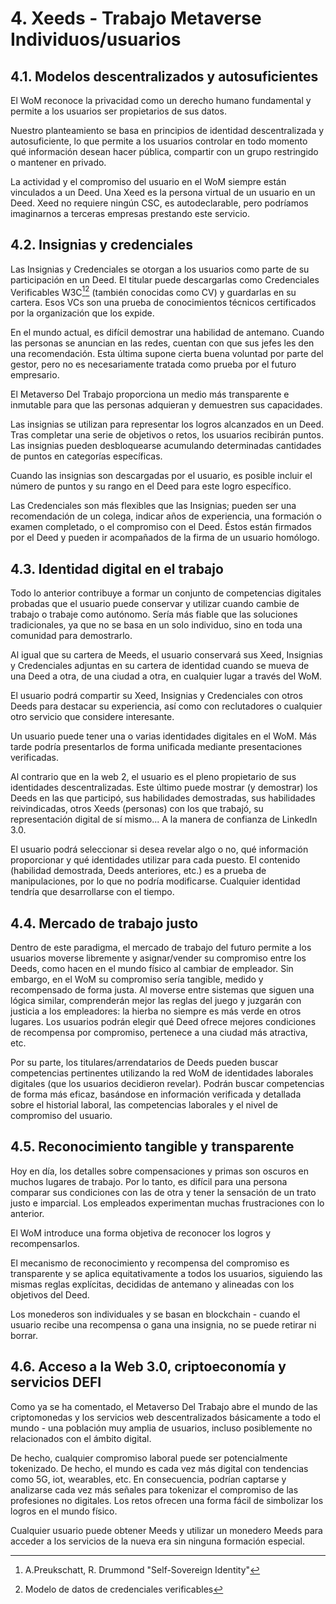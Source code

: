 # 4. Xeeds - Trabajo Metaverse Individuos/usuarios

## 4.1. Modelos descentralizados y autosuficientes

El WoM reconoce la privacidad como un derecho humano fundamental y permite a los usuarios ser propietarios de sus datos.

Nuestro planteamiento se basa en principios de identidad descentralizada y autosuficiente, lo que permite a los usuarios controlar en todo momento qué información desean hacer pública, compartir con un grupo restringido o mantener en privado.

La actividad y el compromiso del usuario en el WoM siempre están vinculados a un Deed. Una Xeed es la persona virtual de un usuario en un Deed. Xeed no requiere ningún CSC, es autodeclarable, pero podríamos imaginarnos a terceras empresas prestando este servicio.

## 4.2. Insignias y credenciales

Las Insignias y Credenciales se otorgan a los usuarios como parte de su participación en un Deed. El titular puede descargarlas como Credenciales Verificables W3C[^7][^8] (también conocidas como CV) y guardarlas en su cartera. Esos VCs son una prueba de conocimientos técnicos certificados por la organización que los expide.

En el mundo actual, es difícil demostrar una habilidad de antemano. Cuando las personas se anuncian en las redes, cuentan con que sus jefes les den una recomendación. Esta última supone cierta buena voluntad por parte del gestor, pero no es necesariamente tratada como prueba por el futuro empresario.

El Metaverso Del Trabajo proporciona un medio más transparente e inmutable para que las personas adquieran y demuestren sus capacidades.

Las insignias se utilizan para representar los logros alcanzados en un Deed. Tras completar una serie de objetivos o retos, los usuarios recibirán puntos. Las insignias pueden desbloquearse acumulando determinadas cantidades de puntos en categorías específicas.

Cuando las insignias son descargadas por el usuario, es posible incluir el número de puntos y su rango en el Deed para este logro específico.

Las Credenciales son más flexibles que las Insignias; pueden ser una recomendación de un colega, indicar años de experiencia, una formación o examen completado, o el compromiso con el Deed. Éstos están firmados por el Deed y pueden ir acompañados de la firma de un usuario homólogo.

## 4.3. Identidad digital en el trabajo

Todo lo anterior contribuye a formar un conjunto de competencias digitales probadas que el usuario puede conservar y utilizar cuando cambie de trabajo o trabaje como autónomo. Sería más fiable que las soluciones tradicionales, ya que no se basa en un solo individuo, sino en toda una comunidad para demostrarlo.

Al igual que su cartera de Meeds, el usuario conservará sus Xeed, Insignias y Credenciales adjuntas en su cartera de identidad cuando se mueva de una Deed a otra, de una ciudad a otra, en cualquier lugar a través del WoM.

El usuario podrá compartir su Xeed, Insignias y Credenciales con otros Deeds para destacar su experiencia, así como con reclutadores o cualquier otro servicio que considere interesante.

Un usuario puede tener una o varias identidades digitales en el WoM. Más tarde podría presentarlos de forma unificada mediante presentaciones verificadas.

Al contrario que en la web 2, el usuario es el pleno propietario de sus identidades descentralizadas. Este último puede mostrar (y demostrar) los Deeds en las que participó, sus habilidades demostradas, sus habilidades reivindicadas, otros Xeeds (personas) con los que trabajó, su representación digital de sí mismo... A la manera de confianza de LinkedIn 3.0.

El usuario podrá seleccionar si desea revelar algo o no, qué información proporcionar y qué identidades utilizar para cada puesto. El contenido (habilidad demostrada, Deeds anteriores, etc.) es a prueba de manipulaciones, por lo que no podría modificarse. Cualquier identidad tendría que desarrollarse con el tiempo.

## 4.4. Mercado de trabajo justo

Dentro de este paradigma, el mercado de trabajo del futuro permite a los usuarios moverse libremente y asignar/vender su compromiso entre los Deeds, como hacen en el mundo físico al cambiar de empleador. Sin embargo, en el WoM su compromiso sería tangible, medido y recompensado de forma justa. Al moverse entre sistemas que siguen una lógica similar, comprenderán mejor las reglas del juego y juzgarán con justicia a los empleadores: la hierba no siempre es más verde en otros lugares. Los usuarios podrán elegir qué Deed ofrece mejores condiciones de recompensa por compromiso, pertenece a una ciudad más atractiva, etc.

Por su parte, los titulares/arrendatarios de Deeds pueden buscar competencias pertinentes utilizando la red WoM de identidades laborales digitales (que los usuarios decidieron revelar). Podrán buscar competencias de forma más eficaz, basándose en información verificada y detallada sobre el historial laboral, las competencias laborales y el nivel de compromiso del usuario.

## 4.5. Reconocimiento tangible y transparente

Hoy en día, los detalles sobre compensaciones y primas son oscuros en muchos lugares de trabajo. Por lo tanto, es difícil para una persona comparar sus condiciones con las de otra y tener la sensación de un trato justo e imparcial. Los empleados experimentan muchas frustraciones con lo anterior.

El WoM introduce una forma objetiva de reconocer los logros y recompensarlos.

El mecanismo de reconocimiento y recompensa del compromiso es transparente y se aplica equitativamente a todos los usuarios, siguiendo las mismas reglas explícitas, decididas de antemano y alineadas con los objetivos del Deed.

Los monederos son individuales y se basan en blockchain - cuando el usuario recibe una recompensa o gana una insignia, no se puede retirar ni borrar.

## 4.6. Acceso a la Web 3.0, criptoeconomía y servicios DEFI

Como ya se ha comentado, el Metaverso Del Trabajo abre el mundo de las criptomonedas y los servicios web descentralizados básicamente a todo el mundo - una población muy amplia de usuarios, incluso posiblemente no relacionados con el ámbito digital.

De hecho, cualquier compromiso laboral puede ser potencialmente tokenizado. De hecho, el mundo es cada vez más digital con tendencias como 5G, iot, wearables, etc. En consecuencia, podrían captarse y analizarse cada vez más señales para tokenizar el compromiso de las profesiones no digitales. Los retos ofrecen una forma fácil de simbolizar los logros en el mundo físico.

Cualquier usuario puede obtener Meeds y utilizar un monedero Meeds para acceder a los servicios de la nueva era sin ninguna formación especial.

[^7]: A.Preukschatt, R. Drummond "Self-Sovereign Identity"
[^8]: Modelo de datos de credenciales verificables
